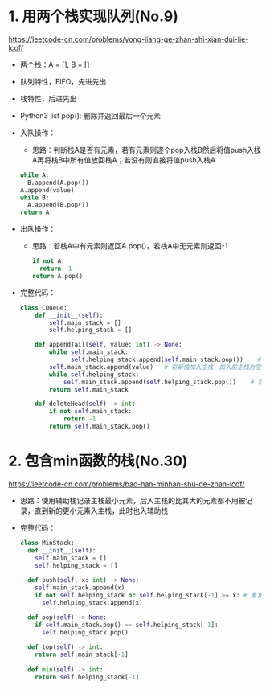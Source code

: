 # 1. 用两个栈实现队列(No.9)

https://leetcode-cn.com/problems/yong-liang-ge-zhan-shi-xian-dui-lie-lcof/

- 两个栈：A = [], B = []

- 队列特性，FIFO，先进先出

- 栈特性，后进先出

- Python3 list pop(): 删除并返回最后一个元素

- 入队操作：

  - 思路：判断栈A是否有元素，若有元素则逐个pop入栈B然后将值push入栈A再将栈B中所有值放回栈A；若没有则直接将值push入栈A

  ```python
  while A:
    B.append(A.pop())
  A.append(value)
  while B:
  	A.append(B.pop())
  return A
  ```

- 出队操作：

  - 思路：若栈A中有元素则返回A.pop()，若栈A中无元素则返回-1

    ```python
    if not A:
      return -1
    return A.pop()
    ```

- 完整代码：

  ```python
  class CQueue:
      def __init__(self):
          self.main_stack = []
          self.helping_stack = []
  
      def appendTail(self, value: int) -> None:
          while self.main_stack:
            	self.helping_stack.append(self.main_stack.pop())    # 当主栈有内容时，将其逐个pop出加入辅助栈
          self.main_stack.append(value)   # 将新值加入主栈，加入前主栈为空
          while self.helping_stack:
              self.main_stack.append(self.helping_stack.pop())    # 将辅助栈中元素逐个pop回主栈
          return self.main_stack
  
      def deleteHead(self) -> int:
          if not self.main_stack:
              return -1
          return self.main_stack.pop()
  ```

# 2. 包含min函数的栈(No.30)

https://leetcode-cn.com/problems/bao-han-minhan-shu-de-zhan-lcof/

- 思路：使用辅助栈记录主栈最小元素，后入主栈的比其大的元素都不用被记录，直到新的更小元素入主栈，此时也入辅助栈

- 完整代码：

  ```python
  class MinStack:
    def __init__(self):
      self.main_stack = []
      self.helping_stack = []
  	
    def push(self, x: int) -> None:
      self.main_stack.append(x)
      if not self.helping_stack or self.helping_stack[-1] >= x:	# 重复最小元素也要重复记录
        self.helping_stack.append(x)
  
    def pop(self) -> None:
      if self.main_stack.pop() == self.helping_stack[-1]:
        self.helping_stack.pop()
    
    def top(self) -> int:
      return self.main_stack[-1]
    
    def min(self) -> int:
      return self.helping_stack[-1]
  ```

  